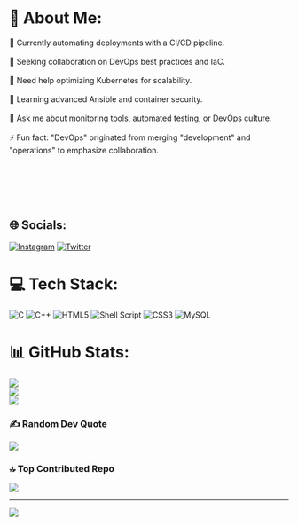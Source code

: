 # 💫 About Me:
🔭 Currently automating deployments with a CI/CD pipeline.<br><br>👯 Seeking collaboration on DevOps best practices and IaC.<br><br>🤝 Need help optimizing Kubernetes for scalability.<br><br>🌱 Learning advanced Ansible and container security.<br><br>💬 Ask me about monitoring tools, automated testing, or DevOps culture.<br><br>⚡ Fun fact: "DevOps" originated from merging "development" and "operations" to emphasize collaboration.<br><br><br><br><br><br>


## 🌐 Socials:
[![Instagram](https://img.shields.io/badge/Instagram-%23E4405F.svg?logo=Instagram&logoColor=white)](https://instagram.com/apurvasingh29)  [![Twitter](https://img.shields.io/badge/Twitter-%231DA1F2.svg?logo=Twitter&logoColor=white)](https://twitter.com/Apurvasingh2992) 

# 💻 Tech Stack:
![C](https://img.shields.io/badge/c-%2300599C.svg?style=for-the-badge&logo=c&logoColor=white) ![C++](https://img.shields.io/badge/c++-%2300599C.svg?style=for-the-badge&logo=c%2B%2B&logoColor=white) ![HTML5](https://img.shields.io/badge/html5-%23E34F26.svg?style=for-the-badge&logo=html5&logoColor=white) ![Shell Script](https://img.shields.io/badge/shell_script-%23121011.svg?style=for-the-badge&logo=gnu-bash&logoColor=white) ![CSS3](https://img.shields.io/badge/css3-%231572B6.svg?style=for-the-badge&logo=css3&logoColor=white) ![MySQL](https://img.shields.io/badge/mysql-%2300000f.svg?style=for-the-badge&logo=mysql&logoColor=white)
# 📊 GitHub Stats:
![](https://github-readme-stats.vercel.app/api?username=aprvsng&theme=dark&hide_border=true&include_all_commits=true&count_private=true)<br/>
![](https://github-readme-streak-stats.herokuapp.com/?user=aprvsng&theme=dark&hide_border=true)<br/>
![](https://github-readme-stats.vercel.app/api/top-langs/?username=aprvsng&theme=dark&hide_border=true&include_all_commits=true&count_private=true&layout=compact)

### ✍️ Random Dev Quote
![](https://quotes-github-readme.vercel.app/api?type=horizontal&theme=radical)

### 🔝 Top Contributed Repo
![](https://github-contributor-stats.vercel.app/api?username=aprvsng&limit=5&theme=dark&combine_all_yearly_contributions=true)

---
[![](https://visitcount.itsvg.in/api?id=aprvsng&icon=0&color=0)](https://visitcount.itsvg.in)

<!-- Proudly created with GPRM ( https://gprm.itsvg.in ) -->
